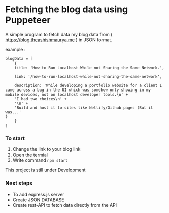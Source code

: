 # Fetching the blog data using Puppeteer

A simple program to fetch data my blog data from ( https://blog.theashishmaurya.me ) in JSON format.

example :

```
blogData = [
    {
    title: 'How to Run Localhost While not Sharing the Same Network.',

    link: '/how-to-run-localhost-while-not-sharing-the-same-network',

    description: 'While developing a portfolio website for a client I came across a bug in the UI which was somehow only showing in my mobile devices, not on localhost developer tools.\n' +
    'I had two choices\n' +
    '\n' +
    'Build and host it to sites like Netlify/Github pages (But it was...'
}
    }
]
```

### To start

1.  Change the link to your blog link
2.  Open the termial
3.  Write command `npm start`

This project is still under Development

### Next steps

- To add express.js server
- Create JSON DATABASE
- Create rest-API to fetch data directly from the API
